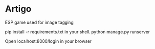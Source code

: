 # Artigo
ESP game used for image tagging

pip install -r requirements.txt in your shell.
python manage.py runserver

Open localhost:8000/login in your browser
